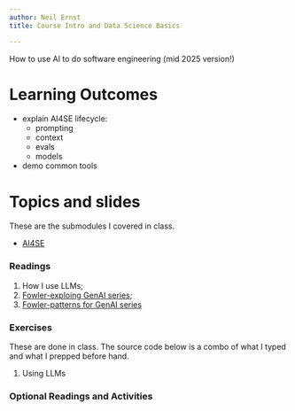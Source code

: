 ```yaml
---
author: Neil Ernst
title: Course Intro and Data Science Basics

---
```


How to use AI to do software engineering (mid 2025 version!)

# Learning Outcomes

- explain AI4SE lifecycle:
	- prompting
	- context
	- evals
	- models
- demo common tools 

# Topics and slides
These are the submodules I covered in class. 

*  [AI4SE](aiforSE.qmd)

### Readings
1.  How I use LLMs; 
2.  [Fowler-exploing GenAI series](https://martinfowler.com/articles/exploring-gen-ai.html); 
3.  [Fowler-patterns for GenAI series](https://martinfowler.com/articles/gen-ai-patterns/)
   
### Exercises

These are done in class. The source code below is a combo of what I typed and what I prepped before hand. 

1.  Using LLMs

### Optional Readings and Activities
